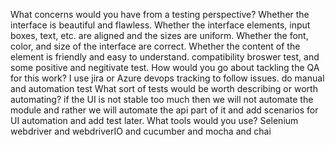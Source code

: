 What concerns would you have from a testing perspective?
  Whether the interface is beautiful and flawless. Whether the interface elements, input boxes, text, etc. are aligned and the sizes are uniform. Whether the font, color, and size   of the interface are correct. Whether the content of the element is friendly and easy to understand. compatibility broswer test, and some positive and negitivate test.
How would you go about tackling the QA for this work?
I use jira or Azure devops tracking to follow issues.
  do manual and automation test
What sort of tests would be worth describing or worth automating?
  if the UI is not stable too much then we will not automate the module and rather we will automate the api part of it and add scenarios for UI automation and add test later. 
What tools would you use?
  Selenium webdriver and webdriverIO and cucumber and  mocha and chai
